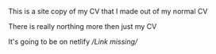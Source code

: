 This is a site copy of my CV that I made out of my normal CV

There is really northing more then just my CV

It's going to be on netlify */Link missing/*